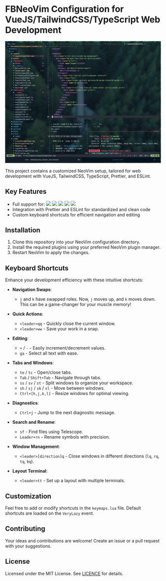 # FBNeoVim Configuration for VueJS/TailwindCSS/TypeScript Web Development

![NVim Preview](https://raw.githubusercontent.com/BFlorian91/nvim_config/main/nvim_prev.png?raw=true)

This project contains a customized NeoVim setup, tailored for web development with VueJS, TailwindCSS, TypeScript, Prettier, and ESLint.

## Key Features

- Full support for: ![](https://img.shields.io/badge/Vue%20js-35495E?style=for-the-badge&logo=vuedotjs&logoColor=4FC08D)
  ![](https://img.shields.io/badge/Vite-B73BFE?style=for-the-badge&logo=vite&logoColor=FFD62E)
  ![](https://img.shields.io/badge/TypeScript-007ACC?style=for-the-badge&logo=typescript&logoColor=white)
  ![](https://img.shields.io/badge/Tailwind_CSS-38B2AC?style=for-the-badge&logo=tailwind-css&logoColor=white)
  ![](https://img.shields.io/badge/pnpm-yellow?style=for-the-badge&logo=pnpm&logoColor=white)
- Integration with Prettier and ESLint for standardized and clean code
- Custom keyboard shortcuts for efficient navigation and editing

## Installation

1. Clone this repository into your NeoVim configuration directory.
2. Install the required plugins using your preferred NeoVim plugin manager.
3. Restart NeoVim to apply the changes.

## Keyboard Shortcuts

Enhance your development efficiency with these intuitive shortcuts:

- **Navigation Swaps**:

  - `j` and `k` have swapped roles. Now, `j` moves up, and `k` moves down. This can be a game-changer for your muscle memory!

- **Quick Actions**:

  - `<leader>qq` - Quickly close the current window.
  - `<leader>ww` - Save your work in a snap.

- **Editing**:

  - `+` / `-` - Easily increment/decrement values.
  - `ga` - Select all text with ease.

- **Tabs and Windows**:

  - `te` / `tc` - Open/close tabs.
  - `Tab` / `Shift+Tab` - Navigate through tabs.
  - `ss` / `sv` / `st` - Split windows to organize your workspace.
  - `sh` / `sj` / `sk` / `sl` - Move between windows.
  - `Ctrl+[h,j,k,l]` - Resize windows for optimal viewing.

- **Diagnostics**:

  - `Ctrl+j` - Jump to the next diagnostic message.

- **Search and Rename**:

  - `sf` - Find files using Telescope.
  - `Leader+rn` - Rename symbols with precision.

- **Window Management**:

  - `<leader>[direction]q` - Close windows in different directions (`lq`, `rq`, `tq`, `bq`).

- **Layout Terminal**:
  - `<leader>tt` - Set up a layout with multiple terminals.

## Customization

Feel free to add or modify shortcuts in the `keymaps.lua` file. Default shortcuts are loaded on the `VeryLazy` event.

## Contributing

Your ideas and contributions are welcome! Create an issue or a pull request with your suggestions.

## License

Licensed under the MIT License. See [LICENCE](LICENSE) for details.
